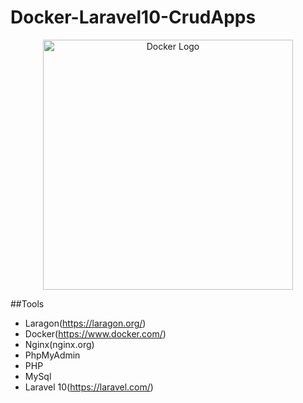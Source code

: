 # Docker-Laravel10-CrudApps
<p align="center"><a href="#" target="_blank"><img src="https://storage.googleapis.com/static.ianlewis.org/prod/img/docker/large_v-trans.png" width="400" alt="Docker Logo"></a></p>


##Tools
- Laragon(https://laragon.org/)
- Docker(https://www.docker.com/)
- Nginx(nginx.org)
- PhpMyAdmin
- PHP
- MySql
- Laravel 10(https://laravel.com/)
